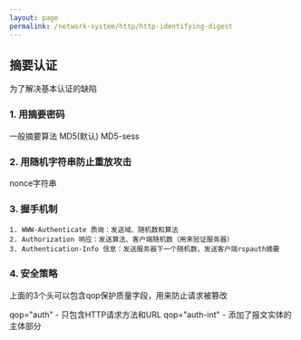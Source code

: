 ```yaml
---
layout: page
permalink: /network-system/http/http-identifying-digest
---
```


## 摘要认证
为了解决基本认证的缺陷

### 1. 用摘要密码
一般摘要算法  MD5(默认)  MD5-sess

### 2. 用随机字符串防止重放攻击

nonce字符串

### 3. 握手机制

    1. WWW-Authenticate 质询：发送域、随机数和算法
    2. Authorization 响应：发送算法、客户端随机数（用来验证服务器）
    3. Authentication-Info 信息：发送服务器下一个随机数，发送客户端rspauth摘要

### 4. 安全策略
上面的3个头可以包含qop保护质量字段，用来防止请求被篡改

qop="auth" - 只包含HTTP请求方法和URL
qop="auth-int" - 添加了报文实体的主体部分
